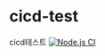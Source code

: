 # cicd-test
cicd테스트
[![Node.js CI](https://github.com/since1630/cicd-test/actions/workflows/node.js.yml/badge.svg)](https://github.com/since1630/cicd-test/actions/workflows/node.js.yml)
